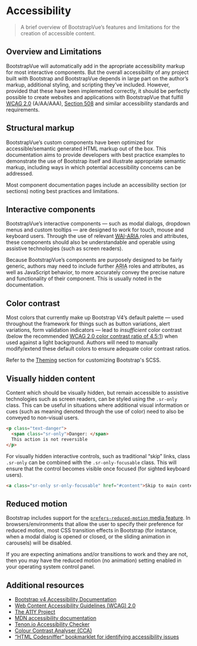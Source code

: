 # Accessibility

> A brief overview of BootstrapVue’s features and limitations for the creation of accessible content.

## Overview and Limitations

BootstrapVue will automatically add in the apropriate accessibility markup for most interactive
components. But the overall accessibility of any project built with Bootstrap and BootstrapVue depends
in large part on the author’s markup, additional styling, and scripting they’ve included. However,
provided that these have been implemented correctly, it should be perfectly possible to create websites
and applications with BootstrapVue that fulfill
<a href="https://www.w3.org/TR/WCAG20/"><abbr title="Web Content Accessibility Guidelines">WCAG</abbr> 2.0</a>
(A/AA/AAA), <a href="https://www.section508.gov/">Section 508</a> and similar accessibility standards
and requirements.

## Structural markup

BootstrapVue’s custom components have been optimized for accessible/semantic generated HTML markup out of
the box. This documentation aims to provide developers with best practice examples to demonstrate the use
of Bootstrap itself and illustrate appropriate semantic markup, including ways in which potential
accessibility concerns can be addressed.

Most component documentation pages include an accessibility section (or sections) noting best practices
and limitations.

## Interactive components

BootstrapVue’s interactive components — such as modal dialogs, dropdown menus and custom tooltips — are
designed to work for touch, mouse and keyboard users. Through the use of relevant
<a href="https://www.w3.org/WAI/standards-guidelines/aria/">
  <abbr title="Web Accessibility Initiative">WAI</abbr>-<abbr title="Accessible Rich Internet Applications">ARIA</abbr>
</a> roles and attributes, these components should also be understandable and operable using assistive
technologies (such as screen readers).

Because BootstrapVue’s components are purposely designed to be fairly generic, authors may need to
include further <abbr title="Accessible Rich Internet Applications">ARIA</abbr> roles and attributes, as
well as JavaScript behavior, to more accurately convey the precise nature and functionality of their component.
This is usually noted in the documentation.

## Color contrast

Most colors that currently make up Bootstrap V4’s default palette — used throughout the framework for things
such as button variations, alert variations, form validation indicators — lead to <em>insufficient</em> color
contrast (below the recommended
[WCAG 2.0 color contrast ratio of 4.5:1](https://www.w3.org/TR/UNDERSTANDING-WCAG20/visual-audio-contrast-contrast.html))
when used against a light background. Authors will need to manually modify/extend these default colors
to ensure adequate color contrast ratios.

Refer to the [Theming](/docs/reference/theming) section for customizing Bootstrap's SCSS.

## Visually hidden content

Content which should be visually hidden, but remain accessible to assistive technologies such as screen
readers, can be styled using the `.sr-only` class. This can be useful in situations where additional
visual information or cues (such as meaning denoted through the use of color) need to also be conveyed
to non-visual users.

```html
<p class="text-danger">
  <span class="sr-only">Danger: </span>
  This action is not reversible
</p>
```

For visually hidden interactive controls, such as traditional “skip” links, class `.sr-only` can be
combined with the `.sr-only-focusable` class. This will ensure that the control becomes visible once
focused (for sighted keyboard users).

```html
<a class="sr-only sr-only-focusable" href="#content">Skip to main content</a>
```

## Reduced motion

Bootstrap includes support for the
[`prefers-reduced-motion` media feature](https://drafts.csswg.org/mediaqueries-5/#prefers-reduced-motion).
In browsers/environments that allow the user to specify their preference for reduced motion, most CSS
transition effects in Bootstrap (for instance, when a modal dialog is opened or closed, or the sliding
animation in carousels) will be disabled.

If you are expecting animations and/or transitions to work and they are not, then you may have the
reduced motion (no animation) setting enabled in your operating system control panel.

## Additional resources

- <a href="https://getbootstrap.com/docs/4.3/getting-started/accessibility/" rel="noopener">Bootstrap v4 Accessibility Documentation</a>
- <a href="https://www.w3.org/TR/WCAG20/" rel="noopener">Web Content Accessibility Guidelines (WCAG) 2.0</a>
- <a href="https://a11yproject.com/" rel="noopener">The A11Y Project</a>
- <a href="https://developer.mozilla.org/en-US/docs/Web/Accessibility" rel="noopener">MDN accessibility documentation</a>
- <a href="https://tenon.io/" rel="noopener">Tenon.io Accessibility Checker</a>
- <a href="https://developer.paciellogroup.com/resources/contrastanalyser/" rel="noopener">Colour Contrast Analyser (CCA)</a>
- <a href="https://github.com/squizlabs/HTML_CodeSniffer" rel="noopener">“HTML Codesniffer” bookmarklet for identifying accessibility issues</a>
